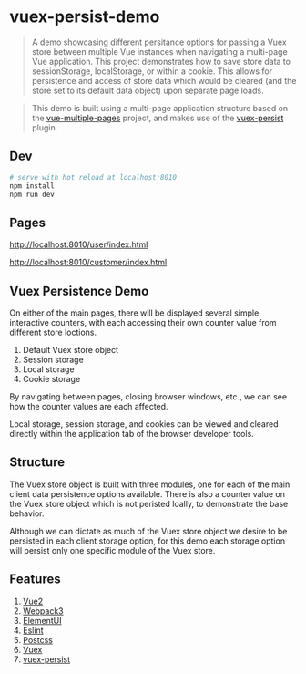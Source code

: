 # vuex-persist-demo

> A demo showcasing different persitance options for passing a Vuex store between multiple Vue instances when navigating a multi-page Vue application. This project demonstrates how to save store data to sessionStorage, localStorage, or within a cookie. This allows for persistence and access of store data which would be cleared (and the store set to its default data object) upon separate page loads.

> This demo is built using a multi-page application structure based on the [vue-multiple-pages](https://github.com/Plortinus/vue-multiple-pages) project, and makes use of the [vuex-persist](https://github.com/championswimmer/vuex-persist) plugin.

## Dev

``` bash
# serve with hot reload at localhost:8010
npm install
npm run dev

```

## Pages

[http://localhost:8010/user/index.html](http://localhost:8010/user/index.html)

[http://localhost:8010/customer/index.html](http://localhost:8010/customer/index.html)


## Vuex Persistence Demo

On either of the main pages, there will be displayed several simple interactive counters, with each accessing their own counter value from different store loctions.

1. Default Vuex store object
2. Session storage
3. Local storage
4. Cookie storage

By navigating between pages, closing browser windows, etc., we can see how the counter values are each affected.

Local storage, session storage, and cookies can be viewed and cleared directly within the application tab of the browser developer tools.


## Structure

The Vuex store object is built with three modules, one for each of the main client data persistence options available. There is also a counter value on the Vuex store object which is not peristed loally, to demonstrate the base behavior.

Although we can dictate as much of the Vuex store object we desire to be persisted in each client storage option, for this demo each storage option will persist only one specific module of the Vuex store.

## Features

1. [Vue2](https://github.com/vuejs/vue)
2. [Webpack3](https://github.com/webpack/webpack)
3. [ElementUI](https://github.com/ElemeFE/element)
4. [Eslint](https://github.com/eslint/eslint)
5. [Postcss](https://github.com/postcss/postcss)
6. [Vuex](https://github.com/vuejs/vuex)
7. [vuex-persist](https://github.com/championswimmer/vuex-persist)
